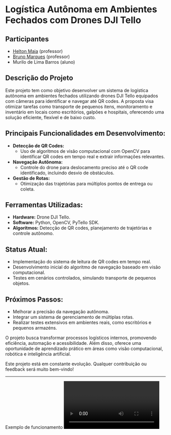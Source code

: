 # **Logística Autônoma em Ambientes Fechados com Drones DJI Tello**  
## Participantes
- [Helton Maia](https://heltonmaia.com/) (professor)
- [Bruno Marques](https://sigaa.ufrn.br/sigaa/public/docente/portal.jsf?siape=1170845) (professor)
- Murilo de Lima Barros (aluno)

## **Descrição do Projeto**  
Este projeto tem como objetivo desenvolver um sistema de logística autônoma em ambientes fechados utilizando drones DJI Tello equipados com câmeras para identificar e navegar até QR codes. A proposta visa otimizar tarefas como transporte de pequenos itens, monitoramento e inventário em locais como escritórios, galpões e hospitais, oferecendo uma solução eficiente, flexível e de baixo custo.  

## **Principais Funcionalidades em Desenvolvimento:**  
- **Detecção de QR Codes:**  
   - Uso de algoritmos de visão computacional com OpenCV para identificar QR codes em tempo real e extrair informações relevantes.  
- **Navegação Autônoma:**  
   - Controle do drone para deslocamento preciso até o QR code identificado, incluindo desvio de obstáculos.  
- **Gestão de Rotas:**  
   - Otimização das trajetórias para múltiplos pontos de entrega ou coleta.  

## **Ferramentas Utilizadas:**  
- **Hardware:** Drone DJI Tello.  
- **Software:** Python, OpenCV, PyTello SDK.  
- **Algoritmos:** Detecção de QR codes, planejamento de trajetórias e controle autônomo.  

## **Status Atual:**  
- Implementação do sistema de leitura de QR codes em tempo real.  
- Desenvolvimento inicial do algoritmo de navegação baseado em visão computacional.  
- Testes em cenários controlados, simulando transporte de pequenos objetos.  

## **Próximos Passos:**  
- Melhorar a precisão da navegação autônoma.  
- Integrar um sistema de gerenciamento de múltiplas rotas.  
- Realizar testes extensivos em ambientes reais, como escritórios e pequenos armazéns.  

O projeto busca transformar processos logísticos internos, promovendo eficiência, automação e acessibilidade. Além disso, oferece uma oportunidade de aprendizado prático em áreas como visão computacional, robótica e inteligência artificial.  

Este projeto está em constante evolução. Qualquer contribuição ou feedback será muito bem-vindo!

---

Exemplo de funcionamento
![vídeo](teste-11_48_05-AM.mp4)



